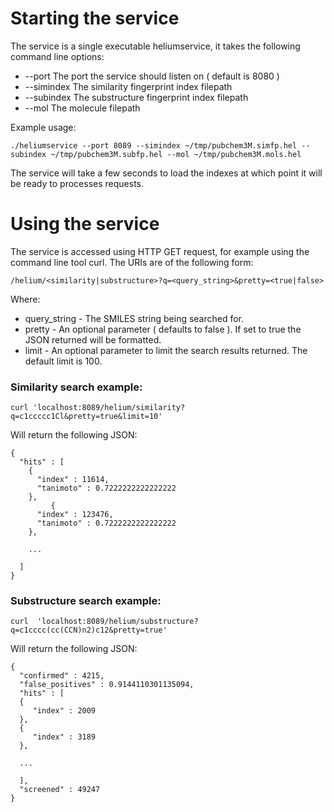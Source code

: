 # Starting the service

The service is a single executable heliumservice, it takes the following command line options:

- --port The port the service should listen on ( default is 8080 )
- --simindex The similarity fingerprint index filepath
- --subindex The substructure fingerprint index filepath
- --mol The molecule filepath

Example usage:

    ./heliumservice --port 8089 --simindex ~/tmp/pubchem3M.simfp.hel --subindex ~/tmp/pubchem3M.subfp.hel --mol ~/tmp/pubchem3M.mols.hel

The service will take a few seconds to load the indexes at which point it will be ready to processes requests.

# Using the service

The service is accessed using HTTP GET request, for example using the command line tool curl. The URIs are of the following form:

    /helium/<similarity|substructure>?q=<query_string>&pretty=<true|false>
    
Where:

- query_string - The SMILES string being searched for.
- pretty - An optional parameter ( defaults to false ). If set to true the JSON returned will be formatted.
- limit - An optional parameter to limit the search results returned. The default limit is 100.

 
### Similarity search example:

    curl 'localhost:8089/helium/similarity?q=c1ccccc1Cl&pretty=true&limit=10'

Will return the following JSON:

    {
      "hits" : [
        {
          "index" : 11614,
          "tanimoto" : 0.7222222222222222
        },
             {
          "index" : 123476,
          "tanimoto" : 0.7222222222222222
        },

        ...
        
      ]
    }

### Substructure search example:

    curl  'localhost:8089/helium/substructure?q=c1cccc(cc(CCN)n2)c12&pretty=true'    

Will return the following JSON:

    {
      "confirmed" : 4215,
      "false_positives" : 0.9144110301135094,
      "hits" : [
      {
         "index" : 2009
      },
      {
         "index" : 3189
      },
      
      ...
      
      ],
      "screened" : 49247
    }
      
      
